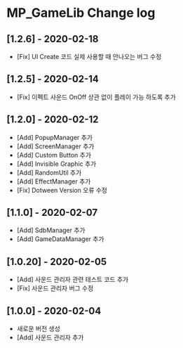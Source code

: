 # MP_GameLib Change log

## [1.2.6] - 2020-02-18

- [Fix] UI Create 코드 실제 사용할 때 안나오는 버그 수정

## [1.2.5] - 2020-02-14

- [Fix] 이펙트 사운드 OnOff 상관 없이 플레이 가능 하도록 추가

## [1.2.0] - 2020-02-12

- [Add] PopupManager 추가
- [Add] ScreenManager 추가
- [Add] Custom Button 추가
- [Add] Invisible Graphic 추가
- [Add] RandomUtil 추가
- [Add] EffectManager 추가
- [Fix] Dotween Version 오류 수정

## [1.1.0] - 2020-02-07

- [Add] SdbManager 추가
- [Add] GameDataManager 추가

## [1.0.20] - 2020-02-05

- [Add] 사운드 관리자 관련 테스트 코드 추가
- [Fix] 사운드 관리자 버그 수정

## [1.0.0] - 2020-02-04

- 새로운 버전 생성
- [Add] 사운드 관리자 추가
